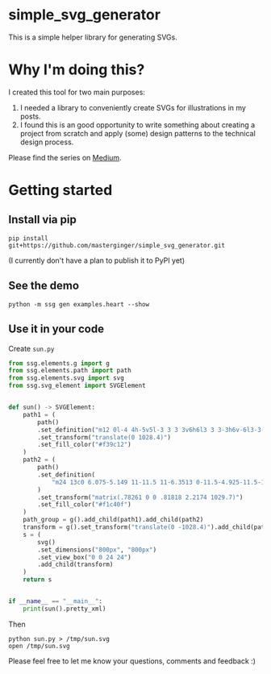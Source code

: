 # simple_svg_generator
This is a simple helper library for generating SVGs.

# Why I'm doing this?
I created this tool for two main purposes:
1. I needed a library to conveniently create SVGs for illustrations in my posts.
2. I found this is an good opportunity to write something about creating a project from scratch and apply (some) design patterns to the technical design process.

Please find the series on [Medium](https://medium.masterginger.com/list/the-journey-to-a-simple-svg-generator-a18e0922608f).

# Getting started
## Install via pip
```
pip install git+https://github.com/masterginger/simple_svg_generator.git
```
(I currently don't have a plan to publish it to PyPI yet)

## See the demo
```
python -m ssg gen examples.heart --show
```

## Use it in your code
Create `sun.py`
```Python
from ssg.elements.g import g
from ssg.elements.path import path
from ssg.elements.svg import svg
from ssg.svg_element import SVGElement


def sun() -> SVGElement:
    path1 = (
        path()
        .set_definition("m12 0l-4 4h-5v5l-3 3 3 3v6h6l3 3 3-3h6v-6l3-3-3-3v-5h-5l-4-4z")
        .set_transform("translate(0 1028.4)")
        .set_fill_color("#f39c12")
    )
    path2 = (
        path()
        .set_definition(
            "m24 13c0 6.075-5.149 11-11.5 11-6.3513 0-11.5-4.925-11.5-11 0-6.0751 5.1487-11 11.5-11 6.351 0 11.5 4.9249 11.5 11z"
        )
        .set_transform("matrix(.78261 0 0 .81818 2.2174 1029.7)")
        .set_fill_color("#f1c40f")
    )
    path_group = g().add_child(path1).add_child(path2)
    transform = g().set_transform("translate(0 -1028.4)").add_child(path_group)
    s = (
        svg()
        .set_dimensions("800px", "800px")
        .set_view_box("0 0 24 24")
        .add_child(transform)
    )
    return s


if __name__ == "__main__":
    print(sun().pretty_xml)
```
Then
```
python sun.py > /tmp/sun.svg
open /tmp/sun.svg
```

Please feel free to let me know your questions, comments and feedback :)
